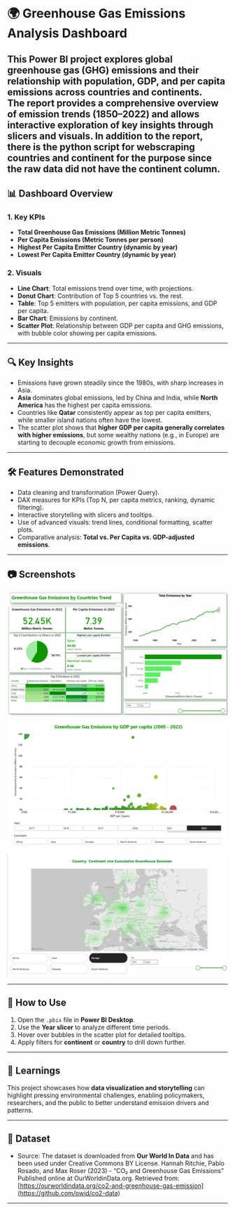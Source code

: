 # 🌍 Greenhouse Gas Emissions Analysis Dashboard

This Power BI project explores **global greenhouse gas (GHG) emissions** and their relationship with **population, GDP, and per capita emissions** across countries and continents.  
The report provides a **comprehensive overview of emission trends (1850–2022)** and allows interactive exploration of key insights through slicers and visuals.
In addition to the report, there is the python script for webscraping countries and continent for the purpose since the raw data did not have the continent column.
---

## 📊 Dashboard Overview

### 1. **Key KPIs**
- **Total Greenhouse Gas Emissions (Million Metric Tonnes)**  
- **Per Capita Emissions (Metric Tonnes per person)**  
- **Highest Per Capita Emitter Country (dynamic by year)**  
- **Lowest Per Capita Emitter Country (dynamic by year)**  

### 2. **Visuals**
- **Line Chart**: Total emissions trend over time, with projections.  
- **Donut Chart**: Contribution of Top 5 countries vs. the rest.  
- **Table**: Top 5 emitters with population, per capita emissions, and GDP per capita.  
- **Bar Chart**: Emissions by continent.  
- **Scatter Plot**: Relationship between GDP per capita and GHG emissions, with bubble color showing per capita emissions.  


---

## 🔍 Key Insights
- Emissions have grown steadily since the 1980s, with sharp increases in Asia.  
- **Asia** dominates global emissions, led by China and India, while **North America** has the highest per capita emissions.  
- Countries like **Qatar** consistently appear as top per capita emitters, while smaller island nations often have the lowest.  
- The scatter plot shows that **higher GDP per capita generally correlates with higher emissions**, but some wealthy nations (e.g., in Europe) are starting to decouple economic growth from emissions.  

---

## 🛠️ Features Demonstrated
- Data cleaning and transformation (Power Query).  
- DAX measures for KPIs (Top N, per capita metrics, ranking, dynamic filtering).  
- Interactive storytelling with slicers and tooltips.  
- Use of advanced visuals: trend lines, conditional formatting, scatter plots.  
- Comparative analysis: **Total vs. Per Capita vs. GDP-adjusted emissions**.  

---

## 📷 Screenshots

![KPIs and trends](images/KPIs.png)

![Scatterplot comparing GDP per capita with Emissions alongwith Per capita Emissions for a chosen year](images/scatterplot.png)

![Map showing the total Greenhouse Emissions for Continents and Countries for chosen interval of year](images/map.png)


---

## 🚀 How to Use
1. Open the `.pbix` file in **Power BI Desktop**.  
2. Use the **Year slicer** to analyze different time periods.  
3. Hover over bubbles in the scatter plot for detailed tooltips.  
4. Apply filters for **continent** or **country** to drill down further.  

---

## 📖 Learnings
This project showcases how **data visualization and storytelling** can highlight pressing environmental challenges, enabling policymakers, researchers, and the public to better understand emission drivers and patterns.

---

## 📎 Dataset
- Source: The dataset is downloaded from **Our World In Data** and has been used under Creative Commons BY License. Hannah Ritchie, Pablo Rosado, and Max Roser (2023) - “CO₂ and Greenhouse Gas Emissions” Published online at OurWorldinData.org. Retrieved from: [https://ourworldindata.org/co2-and-greenhouse-gas-emission](https://github.com/owid/co2-data)

---

